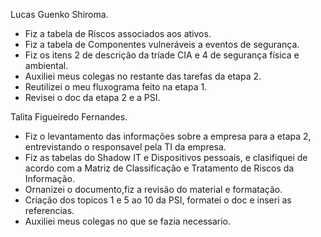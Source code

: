 Lucas Guenko Shiroma.
- Fiz a tabela de Riscos associados aos ativos.
- Fiz a tabela de Componentes vulneráveis a eventos de segurança.
- Fiz os itens 2 de descrição da tríade CIA e 4 de segurança física e ambiental.
- Auxiliei meus colegas no restante das tarefas da etapa 2.
- Reutilizei o meu fluxograma feito na etapa 1.
- Revisei o doc da etapa 2 e a PSI.

Talita Figueiredo Fernandes.
- Fiz o levantamento das informações sobre a empresa para a etapa 2, entrevistando o responsavel pela TI da empresa.
- Fiz as tabelas do Shadow IT e Dispositivos pessoais, e clasifiquei de acordo com a Matriz de Classificação e Tratamento de Riscos da Informação. 
- Ornanizei o documento,fiz a revisão do material e formatação.
- Criação dos topicos 1 e 5 ao 10 da PSI, formatei o doc e inseri as referencias.
- Auxiliei meus colegas no que se fazia necessario.  
